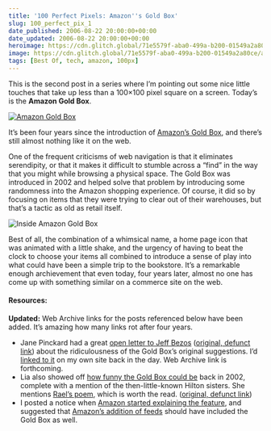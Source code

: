 ```yaml
---
title: '100 Perfect Pixels: Amazon''s Gold Box'
slug: 100_perfect_pix_1
date_published: 2006-08-22 20:00:00+00:00
date_updated: 2006-08-22 20:00:00+00:00
heroimage: https://cdn.glitch.global/71e5579f-aba0-499a-b200-01549a2a80ce/amazongoldboxshot.png?v=1730095574056
image: https://cdn.glitch.global/71e5579f-aba0-499a-b200-01549a2a80ce/amazongoldboxshot.png?v=1730095574056
tags: [Best Of, tech, amazon, 100px]
---
```

This is the second post in a series where I’m pointing out some nice little touches that take up less than a 100×100 pixel square on a screen. Today’s is the **Amazon Gold Box**.

[![Amazon Gold Box](https://cdn.glitch.global/71e5579f-aba0-499a-b200-01549a2a80ce/100pxgoldbox.png?v=1730095510305)](http://www.amazon.com/exec/obidos/tg/stores/static/-/goldbox/index/2020-20)

It’s been four years since the introduction of [Amazon’s Gold Box](http://www.amazon.com/exec/obidos/tg/stores/static/-/goldbox/index/2020-20), and there’s still almost nothing like it on the web.

One of the frequent criticisms of web navigation is that it eliminates serendipity, or that it makes it difficult to stumble across a “find” in the way that you might while browsing a physical space. The Gold Box was introduced in 2002 and helped solve that problem by introducing some randomness into the Amazon shopping experience. Of course, it did so by focusing on items that they were trying to clear out of their warehouses, but that’s a tactic as old as retail itself.

![Inside Amazon Gold Box](https://cdn.glitch.global/71e5579f-aba0-499a-b200-01549a2a80ce/amazongoldboxshot.png?v=1730095574056)

Best of all, the combination of a whimsical name, a home page icon that was animated with a little shake, and the urgency of having to beat the clock to choose your items all combined to introduce a sense of play into what could have been a simple trip to the bookstore. It’s a remarkable enough archievement that even today, four years later, almost no one has come up with something similar on a commerce site on the web.

#### Resources:

**Updated:** Web Archive links for the posts referenced below have been added. It’s amazing how many links rot after four years.

- Jane Pinckard had a great [open letter to Jeff Bezos](http://web.archive.org/web/20030803124518/http://www.umamitsunami.com/essays/bezos.asp) ([original, defunct link](http://www.umamitsunami.com/essays/bezos.asp)) about the ridiculousness of the Gold Box’s original suggestions. I’d [linked to it](/2002/08/31/the_beauty_of_t) on my own site back in the day. Web Archive link is forthcoming.
- Lia also showed off [how funny the Gold Box could be](http://cheesedip.com/2002/08/11/amazon_gold_box.php) back in 2002, complete with a mention of the then-little-known Hilton sisters. She mentions [Rael’s poem](http://web.archive.org/web/20030413192212/http://www.raelity.org/archives/2002/08/01), which is worth the read. ([original, defunct link](http://www.raelity.org/archives/2002/08/01#society/humour/gold_box))
- I posted a notice when [Amazon started explaining the feature](/2002/08/13/gold_box_splash), and suggested that [Amazon’s addition of feeds](/2003/07/26/feeding_the_gol) should have included the Gold Box as well.
